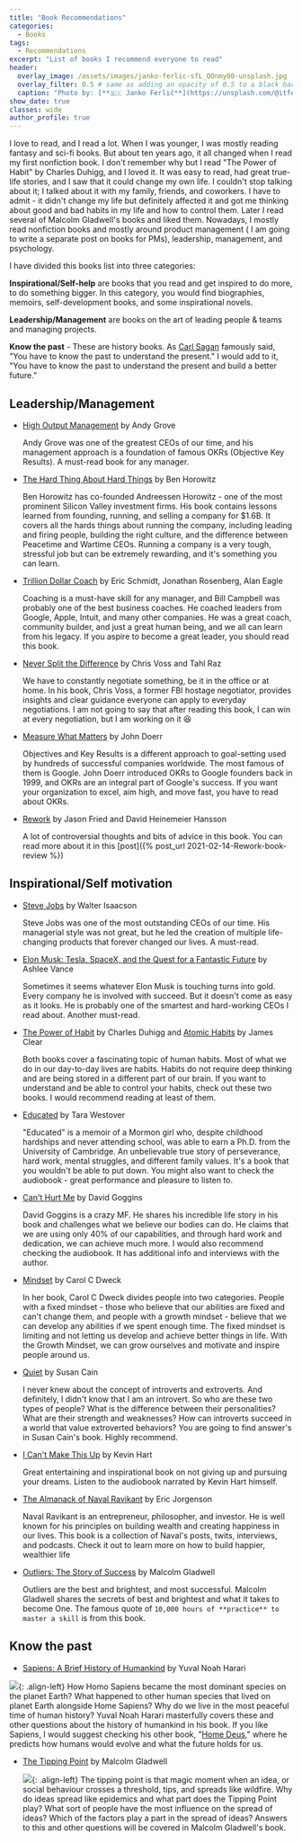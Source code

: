 ```yaml
---
title: "Book Recommendations"
categories:
  - Books
tags:
  - Recommendations
excerpt: "List of books I recommend everyone to read"
header:
  overlay_image: /assets/images/janko-ferlic-sfL_QOnmy00-unsplash.jpg
  overlay_filter: 0.5 # same as adding an opacity of 0.5 to a black background
  caption: "Photo by: [**🇸🇮 Janko Ferlič**](https://unsplash.com/@itfeelslikefilm?utm_source=unsplash&utm_medium=referral&utm_content=creditCopyText) on [**Unsplash**](https://unsplash.com/s/photos/books?utm_source=unsplash&utm_medium=referral&utm_content=creditCopyText)"
show_date: true 
classes: wide
author_profile: true
---
```




I love to read, and I read a lot. When I was younger, I was mostly reading fantasy and sci-fi books. But about ten years ago, it all changed when I read my first nonfiction book. I don't remember why but I read "The Power of Habit" by Charles Duhigg, and I loved it. It was easy to read, had great true-life stories, and I saw that it could change my own life. I couldn't stop talking about it; I talked about it with my family, friends, and coworkers. I have to admit - it didn't change my life but definitely affected it and got me thinking about good and bad habits in my life and how to control them. Later I read several of Malcolm Gladwell's books and liked them. Nowadays, I mostly read nonfiction books and mostly around product management ( I am going to write a separate post on books for PMs), leadership, management, and psychology. 

I have divided this books list into three categories: 

**Inspirational/Self-help** are books that you read and get inspired to do more, to do something bigger. In this category, you would find biographies, memoirs, self-development books, and some inspirational novels. 

**Leadership/Management** are books on the art of leading people & teams and managing projects.

**Know the past** - These are history books. As [Carl Sagan](https://www.goodreads.com/quotes/194992-you-have-to-know-the-past-to-understand-the-present,) famously said, "You have to know the past to understand the present." I would add to it, "You have to know the past to understand the present and build a better future." 

## **Leadership/Management**

- [High Output Management](https://www.amazon.ca/High-Output-Management-Andrew-Grove/dp/0679762884/ref=sr_1_1?crid=137EWJSQBHXZZ&dchild=1&keywords=high+output+management&qid=1627681414&sprefix=high+outpu%2Caps%2C172&sr=8-1) by Andy Grove

  Andy Grove was one of the greatest CEOs of our time, and his management approach is a foundation of famous OKRs (Objective Key Results). A must-read book for any manager. 

- [The Hard Thing About Hard Things](https://www.amazon.ca/Hard-Thing-About-Things-Building/dp/0062273205/ref=sr_1_1?crid=39TD4QUJOA6LV&dchild=1&keywords=hard+things+about+hard+things&qid=1627681454&sprefix=hard+things+%2Caps%2C185&sr=8-1) by Ben Horowitz

  Ben Horowitz has co-founded Andreessen Horowitz - one of the most prominent Silicon Valley investment firms. His book contains lessons learned from founding, running, and selling a company for $1.6B. It covers all the hards things about running the company, including leading and firing people, building the right culture, and the difference between Peacetime and Wartime CEOs. Running a company is a very tough, stressful job but can be extremely rewarding, and it's something you can learn. 

- [Trillion Dollar Coach](https://www.amazon.ca/Trillion-Dollar-Coach-Leadership-Playbook/dp/0062839268/ref=sr_1_1?crid=18Q9Y4Q5VVNXW&dchild=1&keywords=trillion+dollar+coach&qid=1627681480&sprefix=trillion+do%2Caps%2C179&sr=8-1) by Eric Schmidt, Jonathan Rosenberg, Alan Eagle

  Coaching is a must-have skill for any manager, and Bill Campbell was probably one of the best business coaches. He coached leaders from Google, Apple, Intuit, and many other companies. He was a great coach, community builder, and just a great human being, and we all can learn from his legacy. If you aspire to become a great leader, you should read this book.

- [Never Split the Difference](https://www.amazon.ca/Never-Split-Difference-Negotiating-Depended/dp/1847941494/ref=sr_1_1?crid=2OVHNXSFLDV5J&dchild=1&keywords=never+split+the+difference&qid=1627681538&sprefix=never+sp%2Caps%2C181&sr=8-1) by Chris Voss and Tahl Raz

  We have to constantly negotiate something, be it in the office or at home. In his book, Chris Voss, a former FBI hostage negotiator, provides insights and clear guidance everyone can apply to everyday negotiations. I am not going to say that after reading this book, I can win at every negotiation, but I am working on it 😆

- [Measure What Matters](https://www.amazon.ca/Measure-What-Matters-Google-Foundation/dp/0525536221/ref=sr_1_1?crid=38B44P9BPJVDN&dchild=1&keywords=measure+what+matters&qid=1627681583&sprefix=measure+what+%2Caps%2C173&sr=8-1) by John Doerr 

  Objectives and Key Results is a different approach to goal-setting used by hundreds of successful companies worldwide. The most famous of them is Google. John Doerr introduced OKRs to Google founders back in 1999, and OKRs are an integral part of Google's success. If you want your organization to excel, aim high, and move fast, you have to read about OKRs. 

- [Rework](https://www.amazon.ca/Rework-Jason-Fried/dp/0307463745/ref=sr_1_1?dchild=1&keywords=rework&qid=1627681603&sr=8-1) by Jason Fried and David Heinemeier Hansson

  A lot of controversial thoughts and bits of advice in this book. You can read more about it in this [post]({% post_url 2021-02-14-Rework-book-review %})

[comment]: <> (- [Good to Great]&#40;https://www.amazon.ca/Good-Great-Some-Companies-Others/dp/0066620996/ref=sr_1_1?crid=TKBOSJ9K5Y35&dchild=1&keywords=good+to+great&qid=1627682140&sprefix=good+to+great%2Caps%2C177&sr=8-1&#41; )
 

## Inspirational/Self motivation 

- [Steve Jobs](https://www.amazon.ca/Steve-Jobs-Walter-Isaacson/dp/1501127624/ref=sr_1_1?dchild=1&keywords=steve+jobs&qid=1627681628&sr=8-1) by Walter Isaacson

  Steve Jobs was one of the most outstanding CEOs of our time. His managerial style was not great, but he led the creation of multiple life-changing products that forever changed our lives. A must-read. 

- [Elon Musk: Tesla, SpaceX, and the Quest for a Fantastic Future](https://www.amazon.ca/Elon-Musk-SpaceX-Fantastic-Future/dp/006230125X/ref=sr_1_1?dchild=1&keywords=elon+musk&qid=1627681654&sr=8-1) by Ashlee Vance

  Sometimes it seems whatever Elon Musk is touching turns into gold. Every company he is involved with succeed. But it doesn't come as easy as it looks. He is probably one of the smartest and hard-working CEOs I read about. Another must-read. 

- [The Power of Habit](https://www.amazon.ca/Power-Habit-What-Life-Business/dp/0385669763/ref=sr_1_1?dchild=1&keywords=power+of+habit&qid=1627681677&sr=8-1) by Charles Duhigg and [Atomic Habits](https://www.amazon.ca/Atomic-Habits-Proven-Build-Break/dp/0735211299/ref=sr_1_1?crid=GQFFE2F9R8H7&dchild=1&keywords=atomic+habits&qid=1627681696&sprefix=atomic+ha%2Caps%2C202&sr=8-1) by James Clear

  Both books cover a fascinating topic of human habits. Most of what we do in our day-to-day lives are habits. Habits do not require deep thinking and are being stored in a different part of our brain.  If you want to understand and be able to control your habits, check out these two books. I would recommend reading at least of them. 

- [Educated](https://www.amazon.ca/Educated-Tara-Westover/dp/1443452483/ref=sr_1_1?dchild=1&keywords=educated&qid=1627681717&sr=8-1) by Tara Westover

  "Educated" is a memoir of a Mormon girl who, despite childhood hardships and never attending school, was able to earn a Ph.D. from the University of Cambridge. An unbelievable true story of perseverance, hard work, mental struggles, and different family values. It's a book that you wouldn't be able to put down. You might also want to check the audiobook - great performance and pleasure to listen to. 

- [Can't Hurt Me](https://www.amazon.ca/Cant-Hurt-Me-Master-Your/dp/1544512279/ref=sr_1_1?crid=MSZPMRL5NAB7&dchild=1&keywords=cant+hurt+me&qid=1627681746&sprefix=cant+h%2Caps%2C239&sr=8-1) by David Goggins

  David Goggins is a crazy MF. He shares his incredible life story in his book and challenges what we believe our bodies can do. He claims that we are using only 40% of our capabilities, and through hard work and dedication, we can achieve much more. I would also recommend checking the audiobook. It has additional info and interviews with the author. 

- [Mindset](https://www.amazon.ca/Mindset-Psychology-Carol-S-Dweck/dp/0345472322/ref=sr_1_1?dchild=1&keywords=mindset&qid=1627681765&sr=8-1) by Carol C Dweck

  In her book, Carol C Dweck divides people into two categories. People with a fixed mindset - those who believe that our abilities are fixed and can't change them, and people with a growth mindset - believe that we can develop any abilities if we spent enough time. The fixed mindset is limiting and not letting us develop and achieve better things in life. With the Growth Mindset, we can grow ourselves and motivate and inspire people around us. 

- [Quiet](https://www.amazon.ca/Quiet-Power-Introverts-World-Talking/dp/0307352153/ref=sr_1_2?dchild=1&keywords=quiet&qid=1627681785&sr=8-2) by Susan Cain

  I never knew about the concept of introverts and extroverts. And definitely, I didn't know that I am an introvert. So who are these two types of people? What is the difference between their personalities? What are their strength and weaknesses? How can introverts succeed in a world that value extroverted behaviors? You are going to find answer's in Susan Cain's book. Highly recommend.

- [I Can't Make This Up](https://www.amazon.ca/Cant-Make-This-Up-Lessons/dp/1501155571/ref=tmm_pap_swatch_0?_encoding=UTF8&qid=1627681810&sr=8-1) by Kevin Hart

  Great entertaining and inspirational book on not giving up and pursuing your dreams. Listen to the audiobook narrated by Kevin Hart himself. 

- [The Almanack of Naval Ravikant](https://www.amazon.ca/Almanack-Naval-Ravikant-Wealth-Happiness/dp/1544514212/ref=sr_1_1?crid=GQSR6W29O2KS&dchild=1&keywords=naval+ravikant&qid=1627681835&sprefix=naval+ra%2Caps%2C185&sr=8-1) by Eric Jorgenson

  Naval Ravikant is an entrepreneur, philosopher, and investor. He is well known for his principles on building wealth and creating happiness in our lives. This book is a collection of Naval's posts, twits, interviews, and podcasts. Check it out to learn more on how to build happier, wealthier life

- [Outliers: The Story of Success](https://www.amazon.ca/Outliers-Story-Success-Malcolm-Gladwell/dp/0316017930/ref=sr_1_1?crid=3I08X4MM1STPQ&dchild=1&keywords=outliers&qid=1627681927&sprefix=outlie%2Caps%2C197&sr=8-1) by Malcolm Gladwell

  Outliers are the best and brightest, and most successful. Malcolm Gladwell shares the secrets of best and brightest and what it takes to become One. The famous quote of `10,000 hours of **practice** to master a skill` is from this book. 



## Know the past

- [Sapiens: A Brief History of Humankind](https://www.amazon.ca/Sapiens-Humankind-Yuval-Noah-Harari/dp/0771038518/ref=sr_1_1?crid=1SQUHAY7LP7UU&dchild=1&keywords=sapiens&qid=1627681863&sprefix=sapiens%2Caps%2C202&sr=8-1) by Yuval Noah Harari
  
![](https://images-na.ssl-images-amazon.com/images/I/41ZhK-cIjmL._SY264_BO1,204,203,200_QL40_ML2_.jpg){: .align-left} How Homo Sapiens became the most dominant species on the planet Earth? What happened to other human species that lived on planet Earth alongside Home Sapiens? Why do we live in the most peaceful time of human history? Yuval Noah Harari masterfully covers these and other questions about the history of humankind in his book. If you like Sapiens, I would suggest checking his other book, "[Home Deus](https://www.amazon.ca/Homo-Deus-Brief-History-Tomorrow/dp/0771038704/ref=sr_1_1?crid=3GU6DG985YR2C&dchild=1&keywords=homo+deus&qid=1627681880&sprefix=homo+%2Caps%2C203&sr=8-1)," where he predicts how humans would evolve and what the future holds for us. 

- [The Tipping Point](https://www.amazon.ca/Tipping-Point-Little-Things-Difference/dp/0316346624/ref=sr_1_1?dchild=1&keywords=tipping+point&qid=1627681906&sr=8-1) by Malcolm Gladwell

  ![](https://images-na.ssl-images-amazon.com/images/I/31R-U1dkyKL._SY264_BO1,204,203,200_QL40_ML2_.jpg){: .align-left} The tipping point is that magic moment when an idea, or social behaviour crosses a threshold, tips, and spreads like wildfire. Why do ideas spread like epidemics and what part does the Tipping Point play? What sort of people have the most influence on the spread of ideas? Which of the factors play a part in the spread of ideas? Answers to this and other questions will be covered in Malcolm Gladwell's book.  



[comment]: <> (- [David and Goliath]&#40;https://www.amazon.ca/David-Goliath-Underdogs-Misfits-Battling/dp/0316204374/ref=sr_1_1?crid=389Y29XCXL5WC&dchild=1&keywords=david+and+goliath+malcolm+gladwell&qid=1627681947&sprefix=David+and+%2Caps%2C193&sr=8-1&#41; by Malcolm Gladwell)

[comment]: <> (- [How Google Works]&#40;https://www.amazon.ca/How-Google-Works-Eric-Schmidt/dp/1455582344/ref=sr_1_1?crid=3NHUXV1MD1LAS&dchild=1&keywords=how+google+works&qid=1627681990&sprefix=how+google+%2Caps%2C183&sr=8-1&#41; by Eric Schmidt)

[comment]: <> (- [The Everything Store]&#40;https://www.amazon.ca/Everything-Store-Jeff-Bezos-Amazon/dp/0316219282/ref=sr_1_1?crid=33A3K7L1EHIAR&dchild=1&keywords=the+everything+store&qid=1627682009&sprefix=the+ever%2Caps%2C214&sr=8-1&#41; by Brad Stone)








